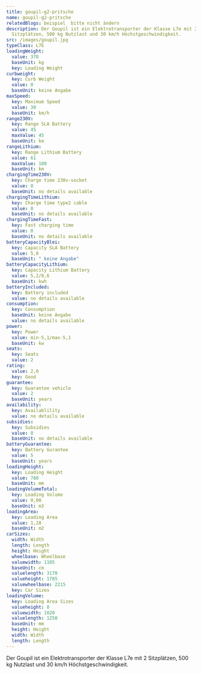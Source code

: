 ```yaml
---
title: goupil-g2-pritsche
name: goupil-g2-pritsche
relatedBlogs: beispiel  bitte nicht ändern
description: Der Goupil ist ein Elektrotransporter der Klasse L7e mit 2
  Sitzplätzen, 500 kg Nutzlast und 30 km/h Höchstgeschwindigkeit.
src: /images/goupil.jpg
typeClass: L7E
loadingWeight:
  value: 370
  baseUnit: kg
  key: Loading Weight
curbweight:
  key: Curb Weight
  value: 0
  baseUnit: keine Angabe
maxSpeed:
  key: Maximum Speed
  value: 30
  baseUnit: km/h
range230V:
  key: Range SLA Battery
  value: 45
  maxValue: 45
  baseUnit: km
rangeLithium:
  key: Range Lithium Battery
  value: 61
  maxValue: 100
  baseUnit: km
chargingTime230V:
  key: Charge time 230v-socket
  value: 0
  baseUnit: no details available
chargingTimeLithium:
  key: Charge time type2 cable
  value: 0
  baseUnit: no details available
chargingTimeFast:
  key: Fast charging time
  value: 0
  baseUnit: no details available
batteryCapacityBlei:
  key: Capacity SLA Battery
  value: 5,8
  baseUnit: " keine Angabe"
batteryCapacityLithium:
  key: Capacity Lithium Battery
  value: 5,2/8,6
  baseUnit: kwh
batteryIncluded:
  key: Battery included
  value: no details available
consumption:
  key: Consumption
  baseUnit: keine Angabe
  value: no details available
power:
  key: Power
  value: min-5,1/max-5,1
  baseUnit: kw
seats:
  key: Seats
  value: 2
rating:
  value: 2,0
  key: Good
guarantee:
  key: Guarantee vehicle
  value: 2
  baseUnit: years
availability:
  key: Availablility
  value: no details available
subsidies:
  key: Subsidies
  value: 0
  baseUnit: no details available
batteryGuarantee:
  key: Battery Gurantee
  value: 5
  baseUnit: years
loadingHeight:
  key: Loading Height
  value: 780
  baseUnit: mm
loadingVolumeTotal:
  key: Loading Volume
  value: 0,00
  baseUnit: m3
loadingArea:
  key: Loading Area
  value: 1,28
  baseUnit: m2
carSizes:
  width: Width
  length: Length
  height: Height
  wheelbase: Wheelbase
  valuewidth: 1105
  baseUnit: cm
  valuelength: 3170
  valueheight: 1785
  valuewheelbase: 2215
  key: Car Sizes
loadingVolume:
  key: Loading Area Sizes
  valueheight: 0
  valuewidth: 1020
  valuelength: 1250
  baseUnit: mm
  height: Height
  width: Width
  length: Length
---
```

Der Goupil ist ein Elektrotransporter der Klasse L7e mit 2 Sitzplätzen, 500 kg Nutzlast und 30 km/h Höchstgeschwindigkeit.
